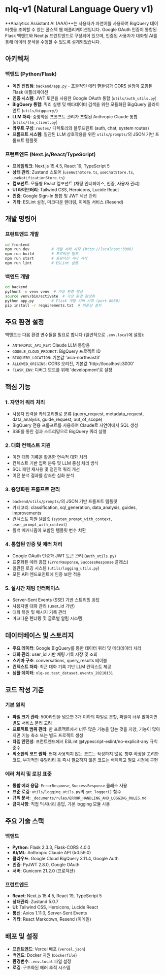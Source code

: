 # nlq-v1 (Natural Language Query v1)

**Analytics Assistant AI (AAA)**는 사용자가 자연어를 사용하여 BigQuery 데이터셋을 조회할 수 있는 풀스택 웹 애플리케이션입니다. Google OAuth 인증이 통합된 Flask 백엔드와 Next.js 프런트엔드로 구성되어 있으며, 인증된 사용자가 대화형 AI를 통해 데이터 분석을 수행할 수 있도록 설계되었습니다.

## 아키텍처

### 백엔드 (Python/Flask)
- **메인 진입점**: `backend/app.py` - 포괄적인 에러 핸들링과 CORS 설정이 포함된 Flask 애플리케이션
- **인증 시스템**: JWT 토큰을 사용한 Google OAuth 통합 (`utils/auth_utils.py`)
- **BigQuery 통합**: 쿼리 실행 및 메타데이터 검색을 위한 모듈화된 BigQuery 클라이언트 (`utils/bigquery/`)
- **LLM 처리**: 중앙화된 프롬프트 관리가 포함된 Anthropic Claude 통합 (`utils/llm_client.py`)
- **라우트 구성**: `routes/` 디렉토리의 블루프린트 (auth, chat, system routes)
- **프롬프트 시스템**: 일관된 LLM 상호작용을 위한 `utils/prompts/`의 JSON 기반 프롬프트 템플릿

### 프런트엔드 (Next.js/React/TypeScript)
- **프레임워크**: Next.js 15.4.5, React 19, TypeScript 5
- **상태 관리**: Zustand 스토어 (`useAuthStore.ts`, `useChatStore.ts`, `useNotificationStore.ts`)
- **컴포넌트**: 모듈형 React 컴포넌트 (채팅 인터페이스, 인증, 사용자 관리)
- **UI 라이브러리**: Tailwind CSS, Heroicons, Lucide React
- **인증**: Google Sign-In 통합 및 JWT 세션 관리
- **기타**: ESLint 설정, 마크다운 렌더링, 이메일 서비스 (Resend)

## 개발 명령어

### 프런트엔드 개발
```bash
cd frontend
npm run dev          # 개발 서버 시작 (http://localhost:3000)
npm run build        # 프로덕션 빌드
npm run start        # 프로덕션 서버 시작
npm run lint         # ESLint 실행
```

### 백엔드 개발
```bash
cd backend
python3 -m venv venv  # 가상 환경 생성
source venv/bin/activate  # 가상 환경 활성화
python app.py        # Flask 개발 서버 시작 (port 8080)
pip install -r requirements.txt  # 의존성 설치
```

## 주요 환경 설정

백엔드는 다음 환경 변수들을 필요로 합니다 (일반적으로 `.env.local`에 설정):
- `ANTHROPIC_API_KEY`: Claude LLM 통합용
- `GOOGLE_CLOUD_PROJECT`: BigQuery 프로젝트 ID
- `BIGQUERY_LOCATION`: 기본값 'asia-northeast3'
- `ALLOWED_ORIGINS`: CORS 오리진, 기본값 'http://localhost:3000'
- `FLASK_ENV`: 디버그 모드를 위해 'development'로 설정

## 핵심 기능

### 1. 자연어 쿼리 처리
- 사용자 입력을 카테고리별로 분류 (query_request, metadata_request, data_analysis, guide_request, out_of_scope)
- BigQuery 전용 프롬프트를 사용하여 Claude로 자연어에서 SQL 생성
- SSE를 통한 결과 스트리밍으로 BigQuery 쿼리 실행

### 2. 대화 컨텍스트 지원
- 이전 대화 기록을 활용한 연속적 대화 처리
- 컨텍스트 기반 입력 분류 및 LLM 중심 처리 방식
- SQL 패턴 재사용 및 점진적 쿼리 개선
- 이전 분석 결과를 참조한 심화 분석

### 3. 중앙화된 프롬프트 관리
- `backend/utils/prompts/`의 JSON 기반 프롬프트 템플릿
- 카테고리: classification, sql_generation, data_analysis, guides, improvements
- 컨텍스트 지원 템플릿 (`system_prompt_with_context`, `user_prompt_with_context`)
- 폴백 메커니즘이 포함된 템플릿 변수 치환

### 4. 통합된 인증 및 에러 처리
- Google OAuth 인증과 JWT 토큰 관리 (`auth_utils.py`)
- 표준화된 에러 응답 (`ErrorResponse`, `SuccessResponse` 클래스)
- 일관된 로깅 시스템 (`utils/logging_utils.py`)
- 모든 API 엔드포인트에 인증 보안 적용

### 5. 실시간 채팅 인터페이스
- Server-Sent Events (SSE) 기반 스트리밍 응답
- 사용자별 대화 관리 (user_id 기반)
- 대화 복원 및 메시지 기록 관리
- 마크다운 렌더링 및 글로벌 알림 시스템

## 데이터베이스 및 스토리지

- **주요 데이터**: Google BigQuery를 통한 데이터 쿼리 및 메타데이터 처리
- **대화 관리**: user_id 기반 채팅 기록 저장 및 조회
- **스키마 구조**: conversations, query_results 테이블
- **컨텍스트 처리**: 최근 대화 기록 기반 LLM 컨텍스트 제공
- **샘플 데이터**: `nlq-ex.test_dataset.events_20210131`

## 코드 작성 기준

### 기본 원칙
- **파일 크기 관리**: 500라인을 넘으면 3개 이하의 파일로 분할, 파일이 너무 많아지면 별도 서비스 분리 고려
- **프로젝트 범위 관리**: 한 프로젝트에서 너무 많은 기능을 담는 것을 지양, 기능이 많아지면 기능 축소 또는 별도 프로젝트 생성
- **타입 안전성**: 프런트엔드에서 ESLint @typescript-eslint/no-explicit-any 규칙 준수
- **최소한의 코드 원칙**: 현재 사용되지 않는 코드는 작성하지 않음. 향후 확장을 고려한 코드, 부가적인 유틸리티 등 즉시 필요하지 않은 코드는 배제하고 필요 시점에 구현

### 에러 처리 및 로깅 표준
- **통합 에러 응답**: `ErrorResponse`, `SuccessResponse` 클래스 사용
- **표준 로깅**: `utils/logging_utils.py`의 `get_logger()` 함수
- **규칙 문서**: `_documents/rules/ERROR_HANDLING_AND_LOGGING_RULES.md`
- **금지사항**: 직접 딕셔너리 응답, 기본 logging 모듈 사용

## 주요 기술 스택

### 백엔드
- **Python**: Flask 2.3.3, Flask-CORS 4.0.0
- **AI/ML**: Anthropic Claude API (≥0.59.0)
- **클라우드**: Google Cloud BigQuery 3.11.4, Google Auth
- **인증**: PyJWT 2.8.0, Google OAuth
- **서버**: Gunicorn 21.2.0 (프로덕션)

### 프런트엔드  
- **React**: Next.js 15.4.5, React 19, TypeScript 5
- **상태관리**: Zustand 5.0.7
- **UI**: Tailwind CSS, Heroicons, Lucide React
- **통신**: Axios 1.11.0, Server-Sent Events
- **기타**: React Markdown, Resend (이메일)

## 배포 및 설정

- **프런트엔드**: Vercel 배포 (`vercel.json`)
- **백엔드**: Docker 지원 (`Dockerfile`)
- **환경변수**: `.env.local` 파일 설정
- **로깅**: 구조화된 에러 추적 시스템